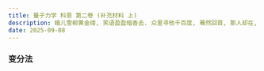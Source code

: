 ```yaml
---
title: 量子力学 科恩 第二卷 (补充材料 上)
description: 蛾儿雪柳黄金缕, 笑语盈盈暗香去. 众里寻他千百度, 蓦然回首, 那人却在, 灯火阑珊处.
date: 2025-09-08
---
```


### 变分法
